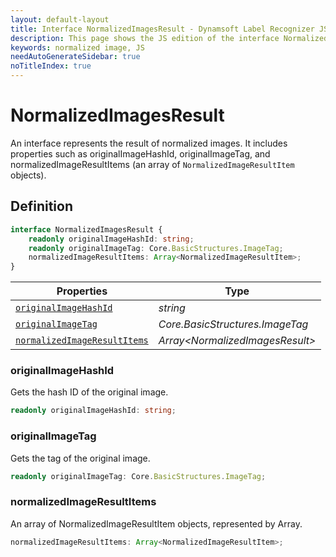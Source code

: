 ```yaml
---
layout: default-layout
title: Interface NormalizedImagesResult - Dynamsoft Label Recognizer JS Edition API Reference
description: This page shows the JS edition of the interface NormalizedImagesResult.
keywords: normalized image, JS
needAutoGenerateSidebar: true
noTitleIndex: true
---
```


# NormalizedImagesResult

An interface represents the result of normalized images. It includes properties such as originalImageHashId, originalImageTag, and normalizedImageResultItems (an array of `NormalizedImageResultItem` objects).

## Definition

```ts
interface NormalizedImagesResult {
    readonly originalImageHashId: string;
    readonly originalImageTag: Core.BasicStructures.ImageTag;
    normalizedImageResultItems: Array<NormalizedImageResultItem>;
}
```

| Properties              | Type |
|----------------------|-------------|
| [`originalImageHashId`](#originalimagehashid) | *string* |
| [`originalImageTag`](#originalimagetag) | *Core.BasicStructures.ImageTag* |
| [`normalizedImageResultItems`](#normalizedimageresultitems) | *Array\<NormalizedImagesResult>* |

### originalImageHashId

Gets the hash ID of the original image.

```ts
readonly originalImageHashId: string;
```

### originalImageTag

Gets the tag of the original image.

```ts
readonly originalImageTag: Core.BasicStructures.ImageTag;
```

### normalizedImageResultItems

An array of NormalizedImageResultItem objects, represented by Array<NormalizedImageResultItem>.

```ts
normalizedImageResultItems: Array<NormalizedImageResultItem>;
```